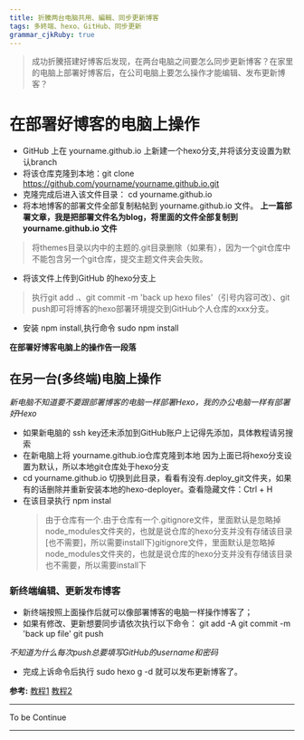 ```yaml
---
title: 折騰两台电脑共用、編輯、同步更新博客 
tags: 多終端、hexo、GitHub、同步更新
grammar_cjkRuby: true
---
```


> 成功折騰搭建好博客后发现，在两台电脑之间要怎么同步更新博客？在家里的电脑上部署好博客后，在公司电脑上要怎么操作才能编辑、发布更新博客？

# 在部署好博客的电脑上操作
* GitHub 上在 yourname.github.io 上新建一个hexo分支,并将该分支设置为默认branch
* 将该仓库克隆到本地：git clone https://github.com/yourname/yourname.github.io.git
* 克隆完成后进入该文件目录： cd yourname.github.io
* 将本地博客的部署文件全部复制粘帖到 yourname.github.io 文件。 
  **上一篇部署文章，我是把部署文件名为blog，将里面的文件全部复制到 yourname.github.io 文件**
> 将themes目录以内中的主题的.git目录删除（如果有），因为一个git仓库中不能包含另一个git仓库，提交主题文件夹会失败。
* 将该文件上传到GitHub 的hexo分支上
> 执行git add .、git commit -m 'back up hexo files'（引号内容可改）、git push即可将博客的hexo部署环境提交到GitHub个人仓库的xxx分支。
* 安装 npm install,执行命令 sudo npm install

**在部署好博客电脑上的操作告一段落**

## 在另一台(多终端)电脑上操作
*新电脑不知道要不要跟部署博客的电脑一样部署Hexo，我的办公电脑一样有部署好Hexo*
* 如果新电脑的 ssh key还未添加到GitHub账户上记得先添加，具体教程请另搜索
* 在新电脑上将 yourname.github.io仓库克隆到本地
  因为上面已将hexo分支设置为默认，所以本地git仓库处于hexo分支
* cd yourname.github.io 切换到此目录，看看有没有.deploy_git文件夹，如果有的话删除并重新安装本地的hexo-deployer。查看隐藏文件：Ctrl + H
* 在该目录执行 npm instal
  > 由于仓库有一个.由于仓库有一个.gitignore文件，里面默认是忽略掉 node_modules文件夹的，也就是说仓库的hexo分支并没有存储该目录[也不需要]，所以需要install下)gitignore文件，里面默认是忽略掉 node_modules文件夹的，也就是说仓库的hexo分支并没有存储该目录也不需要，所以需要install下

### 新终端编辑、更新发布博客
* 新终端按照上面操作后就可以像部署博客的电脑一样操作博客了；
* 如果有修改、更新想要同步请依次执行以下命令：
  git add -A
  git commit -m 'back up file'
  git push

*不知道为什么每次push总要填写GitHub的username和密码*
* 完成上诉命令后执行 sudo hexo g -d 就可以发布更新博客了。


**参考:** [教程1](http://www.jianshu.com/p/0b1fccce74e0)
                [教程2](http://m.blog.csdn.net/csdn_lisword/article/details/73804982)
***
To be Continue
***
